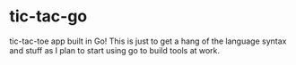 # tic-tac-go
tic-tac-toe app built in Go! This is just to get a hang of the language syntax and stuff as I plan to start using go to build tools at work.
